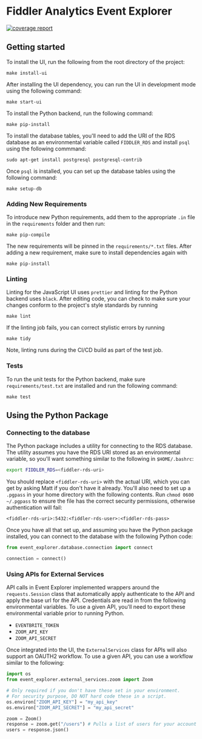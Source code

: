 # Fiddler Analytics Event Explorer
[![coverage report](https://gitlab.com/fiddler-analytics/event-explorer/badges/master/coverage.svg)](https://gitlab.com/fiddler-analytics/event-explorer/commits/master)


## Getting started

To install the UI, run the following from the root directory of the project:

```
make install-ui
```

After installing the UI dependency, you can run the UI in development mode using the
following command:

```
make start-ui
```

To install the Python backend, run the following command:

```
make pip-install
```

To install the database tables, you'll need to add the URI of the RDS database as an
environmental variable called `FIDDLER_RDS` and install `psql` using the following
commmand:

```
sudo apt-get install postgresql postgresql-contrib
```

Once `psql` is installed, you can set up the database tables using the following
command:

```
make setup-db
```

### Adding New Requirements

To introduce new Python requirements, add them to the appropriate `.in` file in the
`requirements` folder and then run:

```
make pip-compile
```

The new requirements will be pinned in the `requirements/*.txt` files. After adding a
new requirement, make sure to install dependencies again with

```
make pip-install
```

### Linting

Linting for the JavaScript UI uses `prettier` and linting for the Python backend uses
`black`. After editing code, you can check to make sure your changes conform to the
project's style standards by running

```
make lint
```

If the linting job fails, you can correct stylistic errors by running

```
make tidy
```

Note, linting runs during the CI/CD build as part of the test job.

### Tests

To run the unit tests for the Python backend, make sure `requirements/test.txt` are
installed and run the following command:

```
make test
```

## Using the Python Package

### Connecting to the database

The Python package includes a utility for connecting to the RDS database. The utility
assumes you have the RDS URI stored as an environmental variable, so you'll want
something similar to the following in `$HOME/.bashrc`:

```bash
export FIDDLER_RDS=<fiddler-rds-uri>
```

You should replace `<fiddler-rds-uri>` with the actual URI, which you can get by asking Matt
if you don't have it already. You'll also need to set up a `.pgpass` in your home
directory with the following contents. Run `chmod 0600 ~/.pgpass` to ensure the file has
the correct security permissions, otherwise authentication will fail:

```
<fiddler-rds-uri>:5432:<fiddler-rds-user>:<fiddler-rds-pass>
```

Once you have all that set up, and assuming you have the Python package installed, you
can connect to the database with the following Python code:

```python
from event_explorer.database.connection import connect

connection = connect()
```

### Using APIs for External Services

API calls in Event Explorer implemented wrappers around the `requests.Session` class
that automatically apply authenticate to the API and apply the base url for the API.
Credentials are read in from the following environmental variables. To use a given API,
you'll need to export these environmental variable prior to running Python.

- `EVENTBRITE_TOKEN`
- `ZOOM_API_KEY`
- `ZOOM_API_SECRET`

Once integrated into the UI, the `ExternalServices` class for APIs will also support an
OAUTH2 workflow. To use a given API, you can use a workflow similar to the following:

```python
import os
from event_explorer.external_services.zoom import Zoom

# Only required if you don't have these set in your environment.
# For security purpose, DO NOT hard code these in a script.
os.environ["ZOOM_API_KEY"] = "my_api_key"
os.environ["ZOOM_API_SECRET"] = "my_api_secret"

zoom = Zoom()
response = zoom.get("/users") # Pulls a list of users for your account
users = response.json()
```
